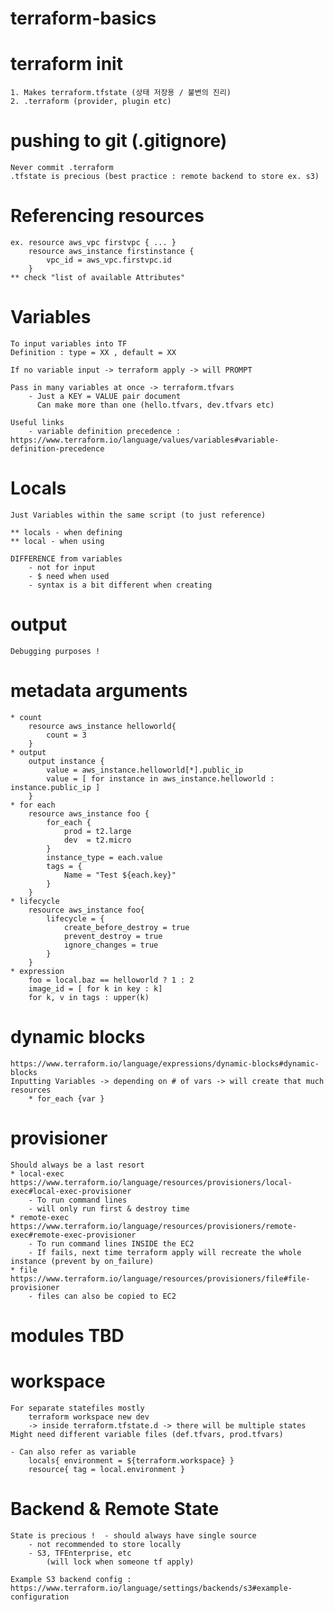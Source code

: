# terraform-basics

# terraform init
    1. Makes terraform.tfstate (상태 저장용 / 불변의 진리)
    2. .terraform (provider, plugin etc)

# pushing to git (.gitignore)
    Never commit .terraform 
    .tfstate is precious (best practice : remote backend to store ex. s3)

# Referencing resources
    ex. resource aws_vpc firstvpc { ... }
        resource aws_instance firstinstance {
            vpc_id = aws_vpc.firstvpc.id
        }
    ** check "list of available Attributes" 

# Variables
    To input variables into TF
    Definition : type = XX , default = XX 
    
    If no variable input -> terraform apply -> will PROMPT
    
    Pass in many variables at once -> terraform.tfvars
        - Just a KEY = VALUE pair document 
          Can make more than one (hello.tfvars, dev.tfvars etc)

    Useful links
        - variable definition precedence : https://www.terraform.io/language/values/variables#variable-definition-precedence

# Locals
    Just Variables within the same script (to just reference)

    ** locals - when defining 
    ** local - when using 

    DIFFERENCE from variables
        - not for input
        - $ need when used 
        - syntax is a bit different when creating 

# output
    Debugging purposes ! 

# metadata arguments
    * count
        resource aws_instance helloworld{
            count = 3
        }
    * output 
        output instance {
            value = aws_instance.helloworld[*].public_ip
            value = [ for instance in aws_instance.helloworld : instance.public_ip ]
        }
    * for each
        resource aws_instance foo {
            for_each {
                prod = t2.large
                dev  = t2.micro 
            }
            instance_type = each.value
            tags = {
                Name = "Test ${each.key}"
            }
        }
    * lifecycle 
        resource aws_instance foo{ 
            lifecycle = {
                create_before_destroy = true 
                prevent_destroy = true 
                ignore_changes = true
            }
        }
    * expression 
        foo = local.baz == helloworld ? 1 : 2
        image_id = [ for k in key : k]
        for k, v in tags : upper(k)

# dynamic blocks
    https://www.terraform.io/language/expressions/dynamic-blocks#dynamic-blocks
    Inputting Variables -> depending on # of vars -> will create that much resources
        * for_each {var }


# provisioner 
    Should always be a last resort 
    * local-exec
    https://www.terraform.io/language/resources/provisioners/local-exec#local-exec-provisioner
        - To run command lines
        - will only run first & destroy time 
    * remote-exec 
    https://www.terraform.io/language/resources/provisioners/remote-exec#remote-exec-provisioner
        - To run command lines INSIDE the EC2
        - If fails, next time terraform apply will recreate the whole instance (prevent by on_failure)
    * file 
    https://www.terraform.io/language/resources/provisioners/file#file-provisioner
        - files can also be copied to EC2

# modules TBD 


# workspace 
    For separate statefiles mostly 
        terraform workspace new dev
        -> inside terraform.tfstate.d -> there will be multiple states 
    Might need different variable files (def.tfvars, prod.tfvars) 

    - Can also refer as variable
        locals{ environment = ${terraform.workspace} }
        resource{ tag = local.environment }

# Backend & Remote State 
    State is precious !  - should always have single source
        - not recommended to store locally
        - S3, TFEnterprise, etc 
            (will lock when someone tf apply)
            
    Example S3 backend config : https://www.terraform.io/language/settings/backends/s3#example-configuration